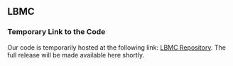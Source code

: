 ## LBMC


### Temporary Link to the Code

Our code is temporarily hosted at the following link: [LBMC Repository](https://anonymous.4open.science/r/LearnSFC-B6D8/README.md). The full release will be made available here shortly.
